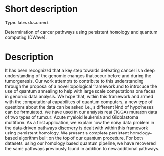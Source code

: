 # Short description
Type: latex document

Determination of cancer pathways using persistent homology and quantum computing (DWave).

# Description 
It has been recognized that a key step towards defeating cancer is a deep understanding of the genomic  changes that occur before and during the tumorgenesis.  Our work attempts to contribute to this understanding through the proposal of a novel topological framework and to introduce the use of quantum annealing to help with large scale computations one faces 
in genomic data analysis.  We hope that, within this framework and armed with the computational capabilities of quantum computers, a new type of questions about the data can be asked i.e., a different kind of hypotheses can be formulated. We have
used in our analysis real (TCGA) mutation data of two types of tumour:  Acute myeloid leukemia and Glioblastoma multiform.   As a first application, we  explain how the noisy data problem in the data-driven pathways discovery is dealt with within this framework using  persistent homology. We present a complete persistent homology-based algorithm built on the top of our quantum procedure.  For both datasets, using our  homology based  quantum pipeline, we have recovered the same pathways previously found in addition to new additional pathways. 
